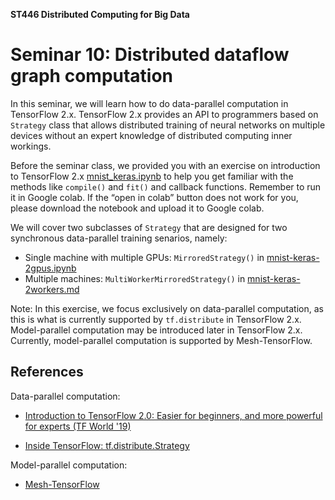 **ST446 Distributed Computing for Big Data**

# Seminar 10: Distributed dataflow graph computation

In this seminar, we will learn how to do data-parallel computation in TensorFlow 2.x. TensorFlow 2.x provides an API to programmers based on `Strategy` class that allows distributed training of neural networks on multiple devices without an expert knowledge of distributed computing inner workings.

Before the seminar class, we provided you with an exercise on introduction to TensorFlow 2.x [mnist_keras.ipynb](mnist_keras.ipynb) to help you get familiar with the methods like `compile()` and `fit()` and callback functions.
Remember to run it in Google colab. If the “open in colab” button does not work for you, please download the notebook and upload it to Google colab.

We will cover two subclasses of `Strategy` that are designed for two synchronous data-parallel training senarios, namely:
*   Single machine with multiple GPUs: `MirroredStrategy()` in [mnist-keras-2gpus.ipynb](mnist-keras-2gpus.ipynb)
*   Multiple machines: `MultiWorkerMirroredStrategy()` in [mnist-keras-2workers.md](mnist-keras-2workers.md)

Note: In this exercise, we focus exclusively on data-parallel computation, as this is what is currently supported by `tf.distribute` in TensorFlow 2.x. Model-parallel computation may be introduced later in TensorFlow 2.x. Currently, model-parallel computation is supported by Mesh-TensorFlow.  

## References

Data-parallel computation:

* [Introduction to TensorFlow 2.0: Easier for beginners, and more powerful for experts (TF World '19)](https://www.youtube.com/watch?v=5ECD8J3dvDQ)

* [Inside TensorFlow: tf.distribute.Strategy](https://www.youtube.com/watch?v=jKV53r9-H14&feature=youtu.be)

Model-parallel computation:

* [Mesh-TensorFlow](https://papers.nips.cc/paper/8242-mesh-tensorflow-deep-learning-for-supercomputers.pdf)
